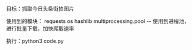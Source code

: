 目标：抓取今日头条街拍图片

使用到的模块：
requests
os
hashlib
multiprocessing.pool -- 使用到进程池，进行批量下载，加快爬取速率


执行：python3 code.py


